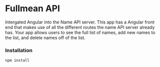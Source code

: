 # Fullmean API 
Intergated Angular into the Name API server. 
This app has a Angular front end that makes use of all the different routes the name API server already has. 
Your app allows users to see the full list of names, add new names to the list, and delete names off of the list.

### Installation
```javascript
npm install 
```
